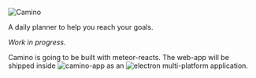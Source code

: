 ![Camino](http://cl.ly/image/0g2f3B0R2I40/camino-logo.png)

A daily planner to help you reach your goals.

_Work in progress._

Camino is going to be built with meteor-reacts. The web-app will be shipped inside ![camino-app](https://github.com/fjaguero/camino-app) as an ![electron](https://github.com/atom/electron) multi-platform application. 
